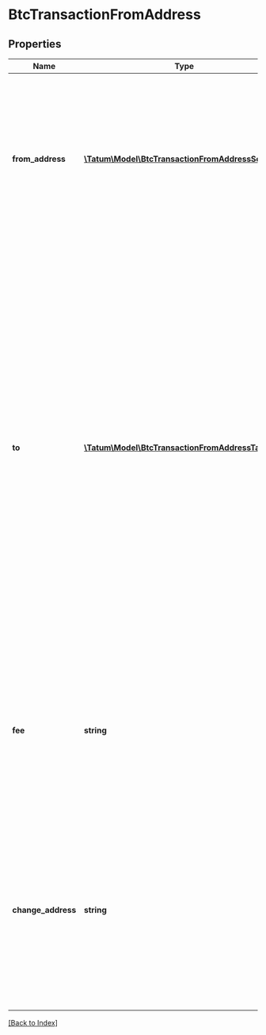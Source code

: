# BtcTransactionFromAddress

## Properties

Name | Type | Description | Notes
------------ | ------------- | ------------- | -------------
**from_address** | [**\Tatum\Model\BtcTransactionFromAddressSource[]**](BtcTransactionFromAddressSource.md) | The array of blockchain addresses to send the assets from and their private keys. For each address, the last 100 transactions are scanned for any UTXO to be included in the transaction. |
**to** | [**\Tatum\Model\BtcTransactionFromAddressTarget[]**](BtcTransactionFromAddressTarget.md) | The array of blockchain addresses to send the assets to and the amounts that each address should receive (in BTC). The difference between the UTXOs calculated in the <code>fromAddress</code> section and the total amount to receive calculated in the <code>to</code> section will be used as the gas fee. To explicitly specify the fee amount and the blockchain address where any extra funds remaining after covering the fee will be sent, set the <code>fee</code> and <code>changeAddress</code> parameters. |
**fee** | **string** | The fee to be paid for the transaction (in BTC); if you are using this parameter, you have to also use the <code>changeAddress</code> parameter because these two parameters only work together. | [optional]
**change_address** | **string** | The blockchain address to send any extra assets remaning after covering the fee to; if you are using this parameter, you have to also use the <code>fee</code> parameter because these two parameters only work together. | [optional]

[[Back to Index]](../index.md)
